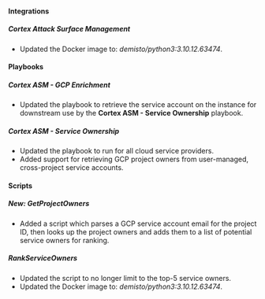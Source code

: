 
#### Integrations

##### Cortex Attack Surface Management

- Updated the Docker image to: *demisto/python3:3.10.12.63474*.

#### Playbooks

##### Cortex ASM - GCP Enrichment

- Updated the playbook to retrieve the service account on the instance for downstream use by the **Cortex ASM - Service Ownership** playbook.

##### Cortex ASM - Service Ownership

- Updated the playbook to run for all cloud service providers.
- Added support for retrieving GCP project owners from user-managed, cross-project service accounts.

#### Scripts

##### New: GetProjectOwners

- Added a script which parses a GCP service account email for the project ID, then looks up the project owners and adds them to a list of potential service owners for ranking.

##### RankServiceOwners

- Updated the script to no longer limit to the top-5 service owners.
- Updated the Docker image to: *demisto/python3:3.10.12.63474*.
